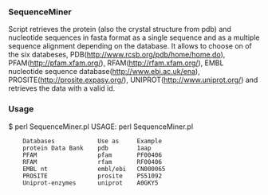 ### SequenceMiner

Script retrieves the protein (also the crystal structure from pdb) and nucleotide sequences in fasta format 
as a single sequence and as a multiple sequence alignment depending on the database. It allows to choose on of 
the six databeses, PDB(http://www.rcsb.org/pdb/home/home.do), PFAM(http://pfam.xfam.org/), RFAM(http://rfam.xfam.org/),
EMBL nucleotide sequence database(http://www.ebi.ac.uk/ena), PROSITE(http://prosite.expasy.org/), 
UNIPROT(http://www.uniprot.org/) and retrieves the data with a valid id.

### Usage

$ perl SequenceMiner.pl 
USAGE: perl SequenceMiner.pl <database> <id>

		Databases	    	 Use as		Example
		protein Data Bank	 pdb		1aap
		PFAM		 	     pfam		PF00406
		RFAM		 	     rfam		RF00406
		EMBL nt		 	     embl/ebi	CN000065
		PROSITE		 	     prosite	PS51092
		Uniprot-enzymes	 	 uniprot	A0GKY5

